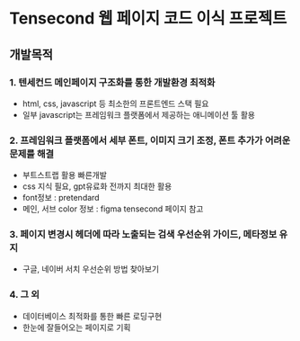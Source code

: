 # Tensecond 웹 페이지 코드 이식 프로젝트
## 개발목적
### 1. 텐세컨드 메인페이지 구조화를 통한 개발환경 최적화
* html, css, javascript 등 최소한의 프론트엔드 스택 필요
* 일부 javascript는 프레임워크 플랫폼에서 제공하는 애니메이션 툴 활용
### 2. 프레임워크 플랫폼에서 세부 폰트, 이미지 크기 조정, 폰트 추가가 어려운 문제를 해결
* 부트스트랩 활용 빠른개발
* css 지식 필요, gpt유료화 전까지 최대한 활용
* font정보 : pretendard
* 메인, 서브 color 정보 : figma tensecond 페이지 참고
### 3. 페이지 변경시 헤더에 따라 노출되는 검색 우선순위 가이드, 메타정보 유지
* 구글, 네이버 서치 우선순위 방법 찾아보기
### 4. 그 외
* 데이터베이스 최적화를 통한 빠른 로딩구현
* 한눈에 잘들어오는 페이지로 기획

